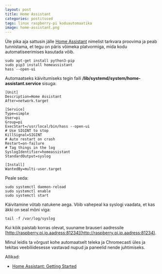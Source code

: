 ```yaml
---
layout: post
title: Home Assistant
categories: postitused
tags: linux raspberry-pi koduautomaatika
image: home-assistant.png
---
```

Üle pika aja sattusin jälle [Home Assistant](https://home-assistant.io/) nimelist tarkvara proovima ja peab tunnistama, et tegu on päris võimeka platvormiga, mida kodu automatiseerimises kasutada võib.

    sudo apt-get install python3-pip
    sudo pip3 install homeassistant
    hass --open-ui

Automaatseks käivitumiseks tegin faili **/lib/systemd/system/home-assistant.service** sisuga:

    [Unit]
    Description=Home Assistant
    After=network.target

    [Service]
    Type=simple
    User=pi
    Group=pi
    ExecStart=/usr/local/bin/hass --open-ui
    # Use SIGINT to stop
    KillSignal=SIGINT
    # Auto restart on crash
    Restart=on-failure
    # Tag things in the log
    SyslogIdentifier=homeassistant
    StandardOutput=syslog

    [Install]
    WantedBy=multi-user.target

Peale seda:

    sudo systemctl daemon-reload
    sudo systemctl enable
    sudo systemctl start

Käivitamine võtab natukene aega. Võib vahepeal ka syslogi vaadata, et kas äkki on seal mõni viga:

    tail -f /var/log/syslog

Kui kõik paistab korras olevat, suuname brauseri aadressile [http://raspberry.pi.ip.aadress:81234](http://raspberry.pi.ip.aadress:81234).

Minul leidis ta võrgust kohe automaatselt teleka ja Chromecasti üles ja tekitas veebiliidesesse vastavad nupud ja paneelid nende juhtimiseks.



Allikad:

* [Home Assistant: Getting Started](https://home-assistant.io/getting-started/)
